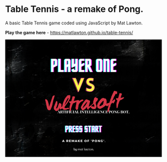 # Table Tennis - a remake of Pong.
A basic Table Tennis game coded using JavaScript by Mat Lawton.

**Play the game here** - https://matlawton.github.io/table-tennis/

![Image of table tennis game](/cover.png "Can you beat Vultrasoft?")

